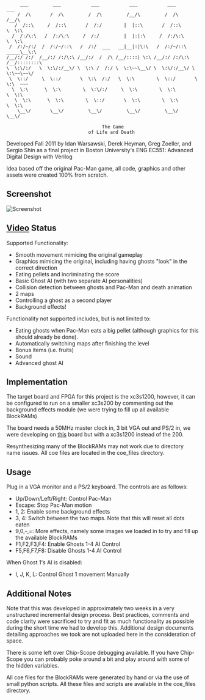     
         ___         ___           ___           ___           ___           ___     
        /  /\       /  /\         /  /\         /__/\         /  /\         /__/\    
       /  /::\     /  /::\       /  /:/        |  |::\       /  /::\        \  \:\   
      /  /:/\:\   /  /:/\:\     /  /:/         |  |:|:\     /  /:/\:\        \  \:\  
     /  /:/~/:/  /  /:/~/::\   /  /:/  ___   __|__|:|\:\   /  /:/~/::\   _____\__\:\ 
    /__/:/ /:/  /__/:/ /:/\:\ /__/:/  /  /\ /__/::::| \:\ /__/:/ /:/\:\ /__/::::::::\
    \  \:\/:/   \  \:\/:/__\/ \  \:\ /  /:/ \  \:\~~\__\/ \  \:\/:/__\/ \  \:\~~\~~\/
     \  \::/     \  \::/       \  \:\  /:/   \  \:\        \  \::/       \  \:\  ~~~ 
      \  \:\      \  \:\        \  \:\/:/     \  \:\        \  \:\        \  \:\     
       \  \:\      \  \:\        \  \::/       \  \:\        \  \:\        \  \:\    
        \__\/       \__\/         \__\/         \__\/         \__\/         \__\/    
    
                                       The Game
                                  of Life and Death


Developed Fall 2011 by Idan Warsawski, Derek Heyman, Greg Zoeller, and Sergio Shin as a final project in Boston University's ENG EC551: Advanced Digital Design with Verilog

Idea based off the original Pac-Man game, all code, graphics and other assets were created 100% from scratch.

Screenshot
----------
![Screenshot](http://i.imgur.com/dzFic.jpg)

[Video](http://www.youtube.com/watch?feature=player_detailpage&v=1GwTRNmzyWc#t=73s)
Status
------

Supported Functionality:

 * Smooth movement mimicing the original gameplay
 * Graphics mimicing the original, including having ghosts "look" in the correct direction
 * Eating pellets and incriminating the score
 * Basic Ghost AI (with two separate AI personalities)
 * Collision detection between ghosts and Pac-Man and death animation
 * 2 maps
 * Controlling a ghost as a second player
 * Background effects!

Functionality not supported includes, but is not limited to:

 * Eating ghosts when Pac-Man eats a big pellet (although graphics for this should already be done).
 * Automatically switching maps after finishing the level
 * Bonus items (i.e. fruits)
 * Sound
 * Advanced ghost AI

Implementation
--------------
The target board and FPGA for this project is the xc3s1200, however, it can be configured to run on a smaller xc3s200 by commenting out the background effects module (we were trying to fill up all available BlockRAMs)

The board needs a 50MHz master clock in, 3 bit VGA out and PS/2 in, we were developing on [this](http://www.amazon.com/Digilent-Spartan-3-Board/dp/B005GA8N9E/ref=sr_1_8?s=electronics&ie=UTF8&qid=1331152052&sr=1-8) board but with a xc3s1200 instead of the 200.

Resynthesizing many of the BlockRAMs may not work due to directory name issues. All coe files are located in the coe_files directory.

Usage
-----

Plug in a VGA monitor and a PS/2 keyboard. The controls are as follows:

 * Up/Down/Left/Right: Control Pac-Man
 * Escape: Stop Pac-Man motion
 * 1, 2: Enable some background effects
 * 3, 4: Switch between the two maps. Note that this will reset all dots eaten
 * 9,0,-,=: More effects, namely some images we loaded in to try and fill up the available BlockRAMs
 * F1,F2,F3,F4: Enable Ghosts 1-4 AI Control
 * F5,F6,F7,F8: Disable Ghosts 1-4 AI Control

When Ghost 1's AI is disabled:

 * I, J, K, L: Control Ghost 1 movement Manually

Additional Notes
----------------
Note that this was developed in approximately two weeks in a very unstructured incremental design process. Best practices, comments and code clarity were sacrificed to try and fit as much functionality as possible during the short time we had to develop this. Additional design documents detailing approaches we took are not uploaded here in the consideration of space.

There is some left over Chip-Scope debugging available. If you have Chip-Scope you can probably poke around a bit and play around with some of the hidden variables.

All coe files for the BlockRAMs were generated by hand or via the use of small python scripts. All these files and scripts are available in the coe_files directory.
